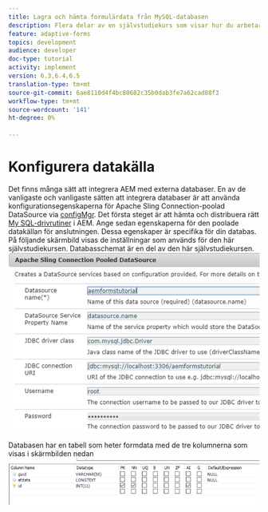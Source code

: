 ```yaml
---
title: Lagra och hämta formulärdata från MySQL-databasen
description: Flera delar av en självstudiekurs som visar hur du arbetar med att lagra och hämta formulärdata
feature: adaptive-forms
topics: development
audience: developer
doc-type: tutorial
activity: implement
version: 6.3,6.4,6.5
translation-type: tm+mt
source-git-commit: 6ae8110d4f4bc80682c35b0dab3fe7a62cad88f3
workflow-type: tm+mt
source-wordcount: '141'
ht-degree: 0%

---
```


# Konfigurera datakälla

Det finns många sätt att integrera AEM med externa databaser. En av de vanligaste och vanligaste sätten att integrera databaser är att använda konfigurationsegenskaperna för Apache Sling Connection-poolad DataSource via [configMgr](http://localhost:4502/system/console/configMgr).
Det första steget är att hämta och distribuera rätt [My SQL-drivrutiner](https://mvnrepository.com/artifact/mysql/mysql-connector-java) i AEM.
Ange sedan egenskaperna för den poolade datakällan för anslutningen. Dessa egenskaper är specifika för din databas. På följande skärmbild visas de inställningar som används för den här självstudiekursen. Databasschemat är en del av den här självstudiekursen.
![datakälla](assets/data-source.png)

Databasen har en tabell som heter formdata med de tre kolumnerna som visas i skärmbilden nedan![i databasen](assets/data-base-tables.PNG)
